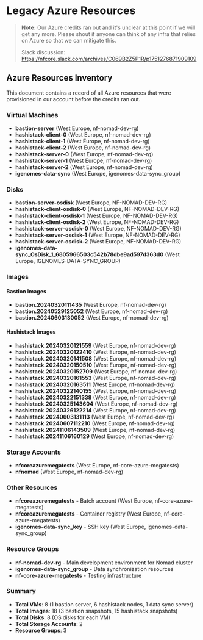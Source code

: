 # Legacy Azure Resources

> **Note:** Our Azure credits ran out and it's unclear at this point if we will get any more. Please shout if anyone can think of any infra that relies on Azure so that we can mitigate this.
>
> Slack discussion: https://nfcore.slack.com/archives/C069B2Z5P1R/p1751276871909109

## Azure Resources Inventory

This document contains a record of all Azure resources that were provisioned in our account before the credits ran out.

### Virtual Machines

- **bastion-server** (West Europe, nf-nomad-dev-rg)
- **hashistack-client-0** (West Europe, nf-nomad-dev-rg)
- **hashistack-client-1** (West Europe, nf-nomad-dev-rg)
- **hashistack-client-2** (West Europe, nf-nomad-dev-rg)
- **hashistack-server-0** (West Europe, nf-nomad-dev-rg)
- **hashistack-server-1** (West Europe, nf-nomad-dev-rg)
- **hashistack-server-2** (West Europe, nf-nomad-dev-rg)
- **igenomes-data-sync** (West Europe, igenomes-data-sync_group)

### Disks

- **bastion-server-osdisk** (West Europe, NF-NOMAD-DEV-RG)
- **hashistack-client-osdisk-0** (West Europe, NF-NOMAD-DEV-RG)
- **hashistack-client-osdisk-1** (West Europe, NF-NOMAD-DEV-RG)
- **hashistack-client-osdisk-2** (West Europe, NF-NOMAD-DEV-RG)
- **hashistack-server-osdisk-0** (West Europe, NF-NOMAD-DEV-RG)
- **hashistack-server-osdisk-1** (West Europe, NF-NOMAD-DEV-RG)
- **hashistack-server-osdisk-2** (West Europe, NF-NOMAD-DEV-RG)
- **igenomes-data-sync_OsDisk_1_6805966503c542b78dbe9ad597d363d0** (West Europe, IGENOMES-DATA-SYNC_GROUP)

### Images

#### Bastion Images

- **bastion.20240320111435** (West Europe, nf-nomad-dev-rg)
- **bastion.20240529125052** (West Europe, nf-nomad-dev-rg)
- **bastion.20240603130052** (West Europe, nf-nomad-dev-rg)

#### Hashistack Images

- **hashistack.20240320121559** (West Europe, nf-nomad-dev-rg)
- **hashistack.20240320122410** (West Europe, nf-nomad-dev-rg)
- **hashistack.20240320141508** (West Europe, nf-nomad-dev-rg)
- **hashistack.20240320150510** (West Europe, nf-nomad-dev-rg)
- **hashistack.20240320152709** (West Europe, nf-nomad-dev-rg)
- **hashistack.20240320161553** (West Europe, nf-nomad-dev-rg)
- **hashistack.20240320163511** (West Europe, nf-nomad-dev-rg)
- **hashistack.20240322140155** (West Europe, nf-nomad-dev-rg)
- **hashistack.20240322151338** (West Europe, nf-nomad-dev-rg)
- **hashistack.20240325143604** (West Europe, nf-nomad-dev-rg)
- **hashistack.20240326122214** (West Europe, nf-nomad-dev-rg)
- **hashistack.20240603131113** (West Europe, nf-nomad-dev-rg)
- **hashistack.20240607112210** (West Europe, nf-nomad-dev-rg)
- **hashistack.20241106143509** (West Europe, nf-nomad-dev-rg)
- **hashistack.20241106160129** (West Europe, nf-nomad-dev-rg)

### Storage Accounts

- **nfcoreazuremegatests** (West Europe, nf-core-azure-megatests)
- **nfnomad** (West Europe, nf-nomad-dev-rg)

### Other Resources

- **nfcoreazuremegatests** - Batch account (West Europe, nf-core-azure-megatests)
- **nfcoreazuremegatests** - Container registry (West Europe, nf-core-azure-megatests)
- **igenomes-data-sync_key** - SSH key (West Europe, igenomes-data-sync_group)

### Resource Groups

- **nf-nomad-dev-rg** - Main development environment for Nomad cluster
- **igenomes-data-sync_group** - Data synchronization resources
- **nf-core-azure-megatests** - Testing infrastructure

### Summary

- **Total VMs**: 8 (1 bastion server, 6 hashistack nodes, 1 data sync server)
- **Total Images**: 18 (3 bastion snapshots, 15 hashistack snapshots)
- **Total Disks**: 8 (OS disks for each VM)
- **Total Storage Accounts**: 2
- **Resource Groups**: 3
